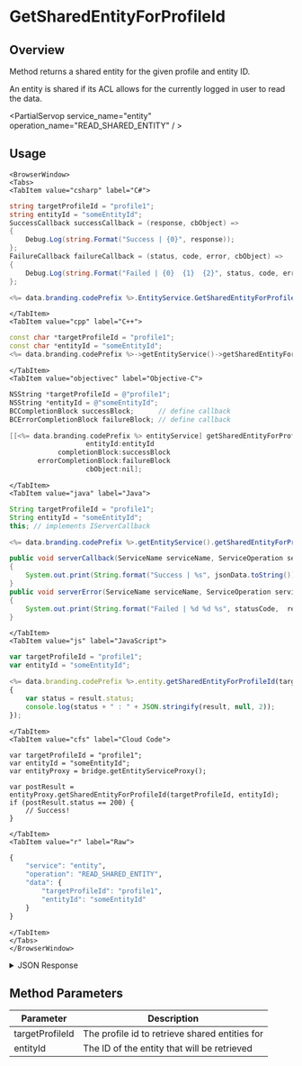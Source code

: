 # GetSharedEntityForProfileId
## Overview
Method returns a shared entity for the given profile and entity ID.

An entity is shared if its ACL allows for the currently logged in user to read the data.

<PartialServop service_name="entity" operation_name="READ_SHARED_ENTITY" / >

## Usage

```mdx-code-block
<BrowserWindow>
<Tabs>
<TabItem value="csharp" label="C#">
```

```csharp
string targetProfileId = "profile1";
string entityId = "someEntityId";
SuccessCallback successCallback = (response, cbObject) =>
{
    Debug.Log(string.Format("Success | {0}", response));
};
FailureCallback failureCallback = (status, code, error, cbObject) =>
{
    Debug.Log(string.Format("Failed | {0}  {1}  {2}", status, code, error));
};

<%= data.branding.codePrefix %>.EntityService.GetSharedEntityForProfileId(targetProfileId, entityId, successCallback, failureCallback);
```

```mdx-code-block
</TabItem>
<TabItem value="cpp" label="C++">
```

```cpp
const char *targetProfileId = "profile1";
const char *entityId = "someEntityId";
<%= data.branding.codePrefix %>->getEntityService()->getSharedEntityForProfileId(targetProfileId, entityId, this);
```

```mdx-code-block
</TabItem>
<TabItem value="objectivec" label="Objective-C">
```

```objectivec
NSString *targetProfileId = @"profile1";
NSString *entityId = @"someEntityId";
BCCompletionBlock successBlock;      // define callback
BCErrorCompletionBlock failureBlock; // define callback

[[<%= data.branding.codePrefix %> entityService] getSharedEntityForProfileId:targetProfileId
                   entityId:entityId
            completionBlock:successBlock
       errorCompletionBlock:failureBlock
                   cbObject:nil];
```

```mdx-code-block
</TabItem>
<TabItem value="java" label="Java">
```

```java
String targetProfileId = "profile1";
String entityId = "someEntityId";
this; // implements IServerCallback

<%= data.branding.codePrefix %>.getEntityService().getSharedEntityForProfileId(targetProfileId, entityId, this);

public void serverCallback(ServiceName serviceName, ServiceOperation serviceOperation, JSONObject jsonData)
{
    System.out.print(String.format("Success | %s", jsonData.toString()));
}
public void serverError(ServiceName serviceName, ServiceOperation serviceOperation, int statusCode, int reasonCode, String jsonError)
{
    System.out.print(String.format("Failed | %d %d %s", statusCode,  reasonCode, jsonError.toString()));
}
```

```mdx-code-block
</TabItem>
<TabItem value="js" label="JavaScript">
```

```javascript
var targetProfileId = "profile1";
var entityId = "someEntityId";

<%= data.branding.codePrefix %>.entity.getSharedEntityForProfileId(targetProfileId, entityId, result =>
{
	var status = result.status;
	console.log(status + " : " + JSON.stringify(result, null, 2));
});
```

```mdx-code-block
</TabItem>
<TabItem value="cfs" label="Cloud Code">
```

```cfscript
var targetProfileId = "profile1";
var entityId = "someEntityId";
var entityProxy = bridge.getEntityServiceProxy();

var postResult = entityProxy.getSharedEntityForProfileId(targetProfileId, entityId);
if (postResult.status == 200) {
    // Success!
}
```

```mdx-code-block
</TabItem>
<TabItem value="r" label="Raw">
```

```r
{
	"service": "entity",
	"operation": "READ_SHARED_ENTITY",
	"data": {
		"targetProfileId": "profile1",
		"entityId": "someEntityId"
	}
}
```

```mdx-code-block
</TabItem>
</Tabs>
</BrowserWindow>
```

<details>
<summary>JSON Response</summary>

```json
{
    "status": 200,
    "data": {
        "entityId": "544db68a-48ad-4fc9-9f44-5fd36fc6445f",
        "entityType": "publicInfo",
        "_serverTime": 1637946319239,
        "version": 1,
        "data": {
            "name": "john",
            "age": 30
        },
        "acl": {
            "other": 1
        },
        "createdAt": 1395943044322,
        "updatedAt": 1395943044322
    }
}
```
</details>

## Method Parameters
Parameter | Description
--------- | -----------
targetProfileId | The profile id to retrieve shared entities for
entityId | The ID of the entity that will be retrieved


